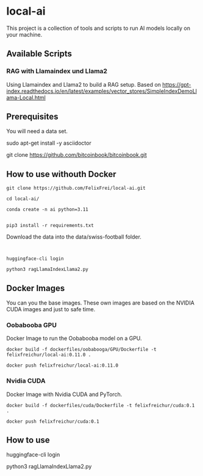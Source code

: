 # local-ai

This project is a collection of tools and scripts to run AI models locally on your machine. 

## Available Scripts

### RAG with Llamaindex und Llama2

Using Llamaindex and Llama2 to build a  RAG setup.
Based on 
https://gpt-index.readthedocs.io/en/latest/examples/vector_stores/SimpleIndexDemoLlama-Local.html

## Prerequisites

You will need a data set.

sudo apt-get install -y asciidoctor

git clone https://github.com/bitcoinbook/bitcoinbook.git

## How to use withouth Docker

``` 
git clone https://github.com/FelixFrei/local-ai.git

cd local-ai/

conda create -n ai python=3.11


pip3 install -r requirements.txt

```

Download the data into the data/swiss-football folder.

```


huggingface-cli login

python3 ragLlamaIndexLlama2.py

``` 


## Docker Images
You can you the base images. These own images are based on the NVIDIA CUDA images and just to safe time.


### Oobabooba GPU

Docker Image to run the Oobabooba model on a GPU.


``` 
docker build -f dockerfiles/oobabooga/GPU/Dockerfile -t felixfreichur/local-ai:0.11.0 .

docker push felixfreichur/local-ai:0.11.0
``` 

### Nvidia CUDA

Docker Image with Nvidia CUDA and PyTorch.

``` 
docker build -f dockerfiles/cuda/Dockerfile -t felixfreichur/cuda:0.1 .

docker push felixfreichur/cuda:0.1
``` 

## How to use
huggingface-cli login

python3 ragLlamaIndexLlama2.py

